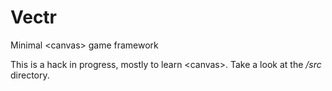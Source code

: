 Vectr
=====

Minimal &lt;canvas> game framework

This is a hack in progress, mostly to learn &lt;canvas>. Take a look at the _/src_ directory.